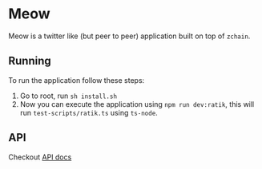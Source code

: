 # Meow

Meow is a twitter like (but peer to peer) application built on top of `zchain`.

## Running

To run the application follow these steps:

1. Go to root, run `sh install.sh`
2. Now you can execute the application using `npm run dev:ratik`, this will run `test-scripts/ratik.ts` using `ts-node`.


## API

Checkout [API docs](https://www.zero.study/zchain/api/meow)

